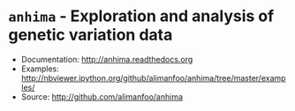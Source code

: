 `anhima` - Exploration and analysis of genetic variation data
=============================================================

* Documentation: http://anhima.readthedocs.org
* Examples: http://nbviewer.ipython.org/github/alimanfoo/anhima/tree/master/examples/
* Source: http://github.com/alimanfoo/anhima

